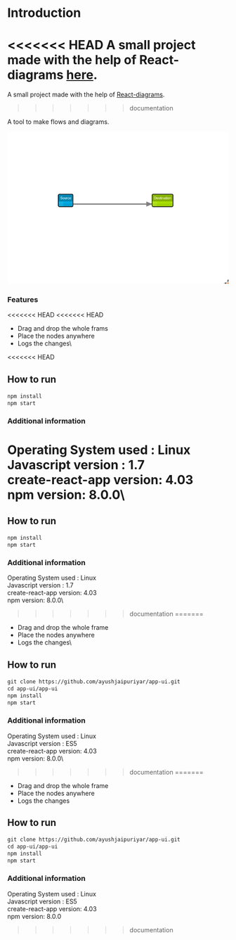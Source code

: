 # Introduction

<<<<<<< HEAD
A small project made with the help of React-diagrams [here](https://github.com/projectstorm/react-diagrams).
=======
A small project made with the help of [React-diagrams](https://github.com/projectstorm/react-diagrams).
>>>>>>> documentation

A tool to make flows and diagrams.

![](./assets/demo.png)

### Features

<<<<<<< HEAD
<<<<<<< HEAD
- Drag and drop the whole frams
- Place the nodes anywhere
- Logs the changes\

<<<<<<< HEAD



## How to run

```
npm install
npm start
```

### Additional information
Operating System used : Linux\
Javascript version : 1.7\
create-react-app version: 4.03\
npm version: 8.0.0\
=======
## How to run

```
npm install
npm start
```

### Additional information

Operating System used : Linux\
Javascript version : 1.7\
create-react-app version: 4.03\
npm version: 8.0.0\
>>>>>>> documentation
=======
- Drag and drop the whole frame
- Place the nodes anywhere
- Logs the changes\

## How to run

```
git clone https://github.com/ayushjaipuriyar/app-ui.git
cd app-ui/app-ui
npm install
npm start
```

### Additional information

Operating System used : Linux\
Javascript version : ES5\
create-react-app version: 4.03\
npm version: 8.0.0\
>>>>>>> documentation
=======
- Drag and drop the whole frame
- Place the nodes anywhere
- Logs the changes

## How to run

```
git clone https://github.com/ayushjaipuriyar/app-ui.git
cd app-ui/app-ui
npm install
npm start
```

### Additional information

Operating System used : Linux\
Javascript version : ES5\
create-react-app version: 4.03\
npm version: 8.0.0
>>>>>>> documentation
